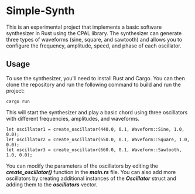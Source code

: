 # Simple-Synth

This is an experimental project that implements a basic software synthesizer in Rust using the CPAL library. The synthesizer can generate three types of waveforms (sine, square, and sawtooth) and allows you to configure the frequency, amplitude, speed, and phase of each oscillator.

## Usage
To use the synthesizer, you'll need to install Rust and Cargo. You can then clone the repository and run the following command to build and run the project:

```
cargo run
```

This will start the synthesizer and play a basic chord using three oscillators with different frequencies, amplitudes, and waveforms.

```
let oscillator1 = create_oscillator(440.0, 0.1, Waveform::Sine, 1.0, 0.0);
let oscillator2 = create_oscillator(550.0, 0.1, Waveform::Square, 1.0, 0.0);
let oscillator3 = create_oscillator(660.0, 0.1, Waveform::Sawtooth, 1.0, 0.0);
```

You can modify the parameters of the oscillators by editing the **_create_oscillator()_** function in the **_main.rs_** file. You can also add more oscillators by creating additional instances of the _**Oscillator**_ struct and adding them to the _**oscillators**_ vector.


